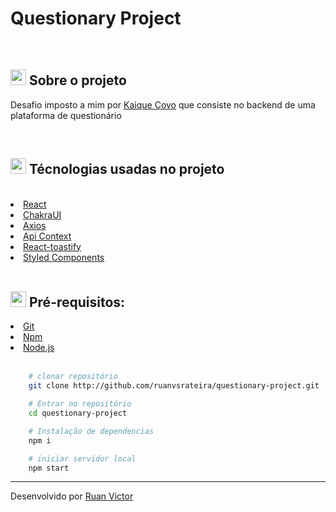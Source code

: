 <h1>Questionary Project</h1>
<br>
<h2><img style="height: 25px" src="https://github.githubassets.com/images/icons/emoji/unicode/1f4d1.png" />  Sobre o projeto</h2>
<p>Desafio imposto a mim por <a href="https://github.com/kaiqueCovo" target="__blank">Kaique Covo</a> que consiste no backend de uma plataforma de questionário</p>

<br>

<h2><img style="height: 25px" src="https://github.githubassets.com/images/icons/emoji/unicode/1f680.png" /> Técnologias usadas no projeto</h2>
<br />

<li><a href="https://git-scm.com/">React</a></li>
<li><a href="https://chakra-ui.com/">ChakraUI</a></li>
<li><a href="https://www.npmjs.com/package/axios">Axios</a></li>
<li><a href="https://nodejs.org/en/">Api Context</a></li>
<li><a href="https://www.npmjs.com/package/react-toastify">React-toastify</a></li>
<li><a href="https://styled-components.com/">Styled Components</a></li>

<br>
<h2><img style="height: 25px" src="https://github.githubassets.com/images/icons/emoji/unicode/2139.png" />  Pré-requisitos: </h2>
<li><a href="https://git-scm.com/">Git</a></li>
<li><a href="https://www.npmjs.com/">Npm</a></li>
<li><a href="https://nodejs.org/en/">Node.js</a></li>


<br>

```bash
    # clonar repositório
    git clone http://github.com/ruanvsrateira/questionary-project.git

    # Entrar no repositório
    cd questionary-project

    # Instalação de dependencias
    npm i 

    # iniciar servidor local
    npm start
```
<hr>


Desenvolvido por <a href="https://www.linkedin.com/in/ruanvsrateira" target="__blank">Ruan Victor</a>
